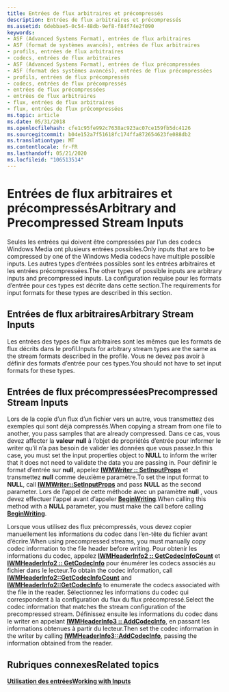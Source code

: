 ```yaml
---
title: Entrées de flux arbitraires et précompressés
description: Entrées de flux arbitraires et précompressés
ms.assetid: 6debbae5-0c54-48db-9ef8-f84f74e2f090
keywords:
- ASF (Advanced Systems Format), entrées de flux arbitraires
- ASF (format de systèmes avancés), entrées de flux arbitraires
- profils, entrées de flux arbitraires
- codecs, entrées de flux arbitraires
- ASF (Advanced Systems Format), entrées de flux précompressées
- ASF (format des systèmes avancés), entrées de flux précompressées
- profils, entrées de flux précompressés
- codecs, entrées de flux précompressés
- entrées de flux précompressées
- entrées de flux arbitraires
- flux, entrées de flux arbitraires
- flux, entrées de flux précompressées
ms.topic: article
ms.date: 05/31/2018
ms.openlocfilehash: cfe1c95fe992c7638ac923ac07ce159fb5dc4126
ms.sourcegitcommit: b04e152a7f51618fc174ffa872654623fe088db2
ms.translationtype: MT
ms.contentlocale: fr-FR
ms.lasthandoff: 05/21/2020
ms.locfileid: "106513514"
---
```

# <a name="arbitrary-and-precompressed-stream-inputs"></a><span data-ttu-id="1f8df-115">Entrées de flux arbitraires et précompressés</span><span class="sxs-lookup"><span data-stu-id="1f8df-115">Arbitrary and Precompressed Stream Inputs</span></span>

<span data-ttu-id="1f8df-116">Seules les entrées qui doivent être compressées par l’un des codecs Windows Media ont plusieurs entrées possibles.</span><span class="sxs-lookup"><span data-stu-id="1f8df-116">Only inputs that are to be compressed by one of the Windows Media codecs have multiple possible inputs.</span></span> <span data-ttu-id="1f8df-117">Les autres types d’entrées possibles sont les entrées arbitraires et les entrées précompressées.</span><span class="sxs-lookup"><span data-stu-id="1f8df-117">The other types of possible inputs are arbitrary inputs and precompressed inputs.</span></span> <span data-ttu-id="1f8df-118">La configuration requise pour les formats d’entrée pour ces types est décrite dans cette section.</span><span class="sxs-lookup"><span data-stu-id="1f8df-118">The requirements for input formats for these types are described in this section.</span></span>

## <a name="arbitrary-stream-inputs"></a><span data-ttu-id="1f8df-119">Entrées de flux arbitraires</span><span class="sxs-lookup"><span data-stu-id="1f8df-119">Arbitrary Stream Inputs</span></span>

<span data-ttu-id="1f8df-120">Les entrées des types de flux arbitraires sont les mêmes que les formats de flux décrits dans le profil.</span><span class="sxs-lookup"><span data-stu-id="1f8df-120">Inputs for arbitrary stream types are the same as the stream formats described in the profile.</span></span> <span data-ttu-id="1f8df-121">Vous ne devez pas avoir à définir des formats d’entrée pour ces types.</span><span class="sxs-lookup"><span data-stu-id="1f8df-121">You should not have to set input formats for these types.</span></span>

## <a name="precompressed-stream-inputs"></a><span data-ttu-id="1f8df-122">Entrées de flux précompressées</span><span class="sxs-lookup"><span data-stu-id="1f8df-122">Precompressed Stream Inputs</span></span>

<span data-ttu-id="1f8df-123">Lors de la copie d’un flux d’un fichier vers un autre, vous transmettez des exemples qui sont déjà compressés.</span><span class="sxs-lookup"><span data-stu-id="1f8df-123">When copying a stream from one file to another, you pass samples that are already compressed.</span></span> <span data-ttu-id="1f8df-124">Dans ce cas, vous devez affecter la **valeur null** à l’objet de propriétés d’entrée pour informer le writer qu’il n’a pas besoin de valider les données que vous passez.</span><span class="sxs-lookup"><span data-stu-id="1f8df-124">In this case, you must set the input properties object to **NULL** to inform the writer that it does not need to validate the data you are passing in.</span></span> <span data-ttu-id="1f8df-125">Pour définir le format d’entrée sur **null**, appelez [**IWMWriter :: SetInputProps**](/previous-versions/windows/desktop/api/Wmsdkidl/nf-wmsdkidl-iwmwriter-setinputprops) et transmettez **null** comme deuxième paramètre.</span><span class="sxs-lookup"><span data-stu-id="1f8df-125">To set the input format to **NULL**, call [**IWMWriter::SetInputProps**](/previous-versions/windows/desktop/api/Wmsdkidl/nf-wmsdkidl-iwmwriter-setinputprops) and pass **NULL** as the second parameter.</span></span> <span data-ttu-id="1f8df-126">Lors de l’appel de cette méthode avec un paramètre **null** , vous devez effectuer l’appel avant d’appeler [**BeginWriting**](/previous-versions/windows/desktop/api/Wmsdkidl/nf-wmsdkidl-iwmwriter-beginwriting).</span><span class="sxs-lookup"><span data-stu-id="1f8df-126">When calling this method with a **NULL** parameter, you must make the call before calling [**BeginWriting**](/previous-versions/windows/desktop/api/Wmsdkidl/nf-wmsdkidl-iwmwriter-beginwriting).</span></span>

<span data-ttu-id="1f8df-127">Lorsque vous utilisez des flux précompressés, vous devez copier manuellement les informations du codec dans l’en-tête du fichier avant d’écrire.</span><span class="sxs-lookup"><span data-stu-id="1f8df-127">When using precompressed streams, you must manually copy codec information to the file header before writing.</span></span> <span data-ttu-id="1f8df-128">Pour obtenir les informations du codec, appelez [**IWMHeaderInfo2 :: GetCodecInfoCount**](/previous-versions/windows/desktop/api/wmsdkidl/nf-wmsdkidl-iwmheaderinfo2-getcodecinfocount) et [**IWMHeaderInfo2 :: GetCodecInfo**](/previous-versions/windows/desktop/api/Wmsdkidl/nf-wmsdkidl-iwmheaderinfo2-getcodecinfo) pour énumérer les codecs associés au fichier dans le lecteur.</span><span class="sxs-lookup"><span data-stu-id="1f8df-128">To obtain the codec information, call [**IWMHeaderInfo2::GetCodecInfoCount**](/previous-versions/windows/desktop/api/wmsdkidl/nf-wmsdkidl-iwmheaderinfo2-getcodecinfocount) and [**IWMHeaderInfo2::GetCodecInfo**](/previous-versions/windows/desktop/api/Wmsdkidl/nf-wmsdkidl-iwmheaderinfo2-getcodecinfo) to enumerate the codecs associated with the file in the reader.</span></span> <span data-ttu-id="1f8df-129">Sélectionnez les informations du codec qui correspondent à la configuration du flux du flux précompressé.</span><span class="sxs-lookup"><span data-stu-id="1f8df-129">Select the codec information that matches the stream configuration of the precompressed stream.</span></span> <span data-ttu-id="1f8df-130">Définissez ensuite les informations du codec dans le writer en appelant [**IWMHeaderInfo3 :: AddCodecInfo**](/previous-versions/windows/desktop/api/Wmsdkidl/nf-wmsdkidl-iwmheaderinfo3-addcodecinfo), en passant les informations obtenues à partir du lecteur.</span><span class="sxs-lookup"><span data-stu-id="1f8df-130">Then set the codec information in the writer by calling [**IWMHeaderInfo3::AddCodecInfo**](/previous-versions/windows/desktop/api/Wmsdkidl/nf-wmsdkidl-iwmheaderinfo3-addcodecinfo), passing the information obtained from the reader.</span></span>

## <a name="related-topics"></a><span data-ttu-id="1f8df-131">Rubriques connexes</span><span class="sxs-lookup"><span data-stu-id="1f8df-131">Related topics</span></span>

<dl> <dt>

[<span data-ttu-id="1f8df-132">**Utilisation des entrées**</span><span class="sxs-lookup"><span data-stu-id="1f8df-132">**Working with Inputs**</span></span>](working-with-inputs.md)
</dt> </dl>

 

 




